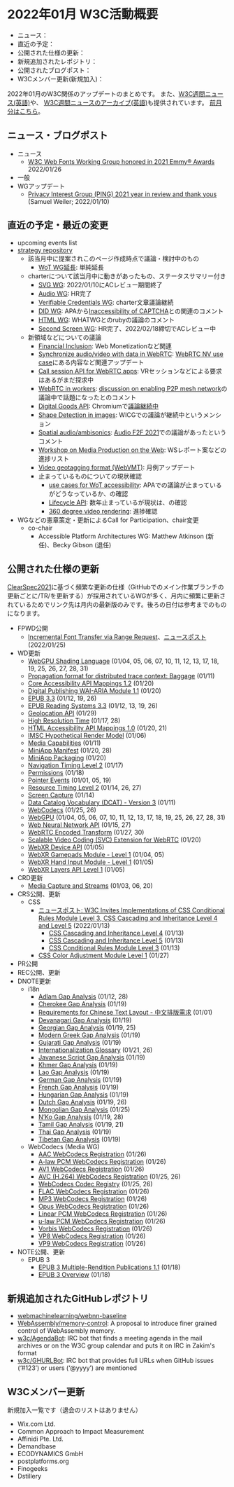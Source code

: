 # 2022年01月 W3C活動概要

- ニュース：
- 直近の予定：
- 公開された仕様の更新：
- 新規追加されたレポジトリ：
- 公開されたブログポスト：
- W3Cメンバー更新(新規加入)：

2022年01月のW3C関係のアップデートのまとめです。
また、[W3C週間ニュース(英語)](https://www.w3.org/News/Public/)や、
[W3C週間ニュースのアーカイブ(英語)](https://lists.w3.org/Archives/Public/w3c-announce/2022JanMar/subject.html)も提供されています。
[前月分はこちら](202112.md)。

## ニュース・ブログポスト

* ニュース
  * [W3C Web Fonts Working Group honored in 2021 Emmy® Awards](https://www.w3.org/blog/news/archives/9400) 2022/01/26
* 一般
* WGアップデート
  * [Privacy Interest Group (PING) 2021 year in review and thank yous](https://www.w3.org/blog/2022/01/privacy-interest-group-ping-2021-year-in-review-and-thank-yous/) (Samuel Weiler; 2022/01/10)

## 直近の予定・最近の変更

* upcoming events list
* [strategy repository](https://github.com/w3c/strategy/issues)
  * 該当月中に提案されこのページ作成時点で議論・検討中のもの
    * [WoT WG延長](https://github.com/w3c/strategy/issues/298): 単純延長
  * charterについて該当月中に動きがあったもの、ステータスサマリー付き
    * [SVG WG](https://github.com/w3c/strategy/issues/272): 2022/01/10にACレビュー期間終了
    * [Audio WG](https://github.com/w3c/strategy/issues/289): HR完了
    * [Verifiable Credentials WG](https://github.com/w3c/strategy/issues/279): charter文章議論継続
    * [DID WG](https://github.com/w3c/strategy/issues/281): APAから[Inaccessibility of CAPTCHA](https://www.w3.org/TR/turingtest/)との関連のコメント
    * [HTML WG](https://github.com/w3c/strategy/issues/284): WHATWGとのrubyの議論のコメント
    * [Second Screen WG](https://github.com/w3c/strategy/issues/291): HR完了、2022/02/18締切でACレビュー中
  * 新領域などについての議論
    * [Financial Inclusion](https://github.com/w3c/strategy/issues/296): Web Monetizationなど関連
    * [Synchronize audio/video with data in WebRTC](https://github.com/w3c/strategy/issues/133): [WebRTC NV use case](https://w3c.github.io/webrtc-nv-use-cases/#vr*)にある内容など関連アップデート
    * [Call session API for WebRTC apps](https://github.com/w3c/strategy/issues/101): VRセッションなどによる要求はあるがまだ探求中
    * [WebRTC in workers](https://github.com/w3c/strategy/issues/131): [discussion on enabling P2P mesh network](https://www.w3.org/2022/01/18-webrtc-minutes.html#t03)の議論中で話題になったとのコメント
    * [Digital Goods API](https://github.com/w3c/strategy/issues/236): Chromiumで[議論継続中](https://groups.google.com/a/chromium.org/g/blink-dev/c/Jr08CyLtDC4)
    * [Shape Detection in images](https://github.com/w3c/strategy/issues/89): WICGでの議論が継続中というメンション
    * [Spatial audio/ambisonics](https://github.com/w3c/strategy/issues/72): [Audio F2F 2021](https://github.com/WebAudio/web-audio-api/issues/2419#issuecomment-845352151)での議論があったというコメント
    * [Workshop on Media Production on the Web](https://github.com/w3c/strategy/issues/205): WSレポート案などの進捗リスト
    * [Video geotagging format (WebVMT)](https://github.com/w3c/strategy/issues/113): 月例アップデート
    * 止まっているものについての現状確認
      * [use cases for WoT accessibility](https://github.com/w3c/strategy/issues/57): APAでの議論が止まっているがどうなっているか、の確認
      * [Lifecycle API](https://github.com/w3c/strategy/issues/92): 数年止まっているが現状は、の確認
      * [360 degree video rendering](https://github.com/w3c/strategy/issues/85): 進捗確認
* WGなどの憲章策定・更新によるCall for Participation、chair変更
  * co-chair
    * Accessible Platform Architectures WG: Matthew Atkinson (新任)、Becky Gibson (退任)

## 公開された仕様の更新

[ClearSpec2021](https://github.com/w3c/tr-pages/blob/main/clearspec2021.md)に基づく頻繁な更新の仕様（GitHubでのメイン作業ブランチの更新ごとに/TR/を更新する）が採用されているWGが多く、月内に頻繁に更新されているためでリンク先は月内の最新版のみです。後ろの日付は参考までのものになります。

* FPWD公開
  * [Incremental Font Transfer via Range Request](https://www.w3.org/TR/2022/WD-RangeRequest-20220125/)、[ニュースポスト](https://www.w3.org/blog/news/archives/9398) (2022/01/25)
* WD更新
  * [WebGPU Shading Language](https://www.w3.org/TR/2022/WD-WGSL-20220131/) (01/04, 05, 06, 07, 10, 11, 12, 13, 17, 18, 19, 25, 26, 27, 28, 31)
  * [Propagation format for distributed trace context: Baggage](https://www.w3.org/TR/2022/WD-baggage-20220111/) (01/11)
  * [Core Accessibility API Mappings 1.2](https://www.w3.org/TR/2022/WD-core-aam-1.2-20220120/) (01/20)
  * [Digital Publishing WAI-ARIA Module 1.1](https://www.w3.org/TR/2022/WD-dpub-aria-1.1-20220120/) (01/20)
  * [EPUB 3.3](https://www.w3.org/TR/2022/WD-epub-33-20220126/) (01/12, 19, 26)
  * [EPUB Reading Systems 3.3](https://www.w3.org/TR/2022/WD-epub-rs-33-20220126/) (01/12, 13, 19, 26)
  * [Geolocation API](https://www.w3.org/TR/2022/WD-geolocation-20220129/) (01/29)
  * [High Resolution Time](https://www.w3.org/TR/2022/WD-hr-time-3-20220128/) (01/17, 28)
  * [HTML Accessibility API Mappings 1.0](https://www.w3.org/TR/2022/WD-html-aam-1.0-20220121/) (01/20, 21)
  * [IMSC Hypothetical Render Model](https://www.w3.org/TR/2022/WD-imsc-hrm-20220106/) (01/06)
  * [Media Capabilities](https://www.w3.org/TR/2022/WD-media-capabilities-20220111/) (01/11)
  * [MiniApp Manifest](https://www.w3.org/TR/2022/WD-miniapp-manifest-20220128/) (01/20, 28)
  * [MiniApp Packaging](https://www.w3.org/TR/2022/WD-miniapp-packaging-20220120/) (01/20)
  * [Navigation Timing Level 2](https://www.w3.org/TR/2022/WD-navigation-timing-2-20220117/) (01/17)
  * [Permissions](https://www.w3.org/TR/2022/WD-permissions-20220118/) (01/18)
  * [Pointer Events](https://www.w3.org/TR/2022/WD-pointerevents3-20220119/) (01/01, 05, 19)
  * [Resource Timing Level 2](https://www.w3.org/TR/2022/WD-resource-timing-2-20220127/) (01/14, 26, 27)
  * [Screen Capture](https://www.w3.org/TR/2022/WD-screen-capture-20220114/) (01/14)
  * [Data Catalog Vocabulary (DCAT) - Version 3](https://www.w3.org/TR/2022/WD-vocab-dcat-3-20220111/) (01/11)
  * [WebCodecs](https://www.w3.org/TR/2022/WD-webcodecs-20220126/) (01/25, 26)
  * [WebGPU](https://www.w3.org/TR/2022/WD-webgpu-20220131/) (01/04, 05, 06, 07, 10, 11, 12, 13, 17, 18, 19, 25, 26, 27, 28, 31)
  * [Web Neural Network API](https://www.w3.org/TR/2022/WD-webnn-20220127/) (01/15, 27)
  * [WebRTC Encoded Transform](https://www.w3.org/TR/2022/WD-webrtc-encoded-transform-20220130/) (01/27, 30)
  * [Scalable Video Coding (SVC) Extension for WebRTC](https://www.w3.org/TR/2022/WD-webrtc-svc-20220120/) (01/20)
  * [WebXR Device API](https://www.w3.org/TR/2022/WD-webxr-20220105/) (01/05)
  * [WebXR Gamepads Module - Level 1](https://www.w3.org/TR/2022/WD-webxr-gamepads-module-1-20220105/) (01/04, 05)
  * [WebXR Hand Input Module - Level 1](https://www.w3.org/TR/2022/WD-webxr-hand-input-1-20220105/) (01/05)
  * [WebXR Layers API Level 1](https://www.w3.org/TR/2022/WD-webxrlayers-1-20220105/) (01/05)
* CRD更新
  * [Media Capture and Streams](https://www.w3.org/TR/2022/CRD-mediacapture-streams-20220120/) (01/03, 06, 20)
* CRS公開、更新
  * CSS
    * [ニュースポスト: W3C Invites Implementations of CSS Conditional Rules Module Level 3, CSS Cascading and Inheritance Level 4 and Level 5](https://www.w3.org/blog/news/archives/9394) (2022/01/13)
      * [CSS Cascading and Inheritance Level 4](https://www.w3.org/TR/2022/CR-css-cascade-4-20220113/) (01/13)
      * [CSS Cascading and Inheritance Level 5](https://www.w3.org/TR/2022/CR-css-cascade-5-20220113/) (01/13)
      * [CSS Conditional Rules Module Level 3](https://www.w3.org/TR/2022/CR-css-conditional-3-20220113/) (01/13)
    * [CSS Color Adjustment Module Level 1](https://www.w3.org/TR/2022/CR-css-color-adjust-1-20220127/) (01/27)
* PR公開
* REC公開、更新
* DNOTE更新
  * i18n
    * [Adlam Gap Analysis](https://www.w3.org/TR/2022/DNOTE-adlm-gap-20220128/) (01/12, 28)
    * [Cherokee Gap Analysis](https://www.w3.org/TR/2022/DNOTE-cher-gap-20220119/) (01/19)
    * [Requirements for Chinese Text Layout - 中文排版需求](https://www.w3.org/TR/2022/DNOTE-clreq-20220101/) (01/01)
    * [Devanagari Gap Analysis](https://www.w3.org/TR/2022/DNOTE-deva-gap-20220119/) (01/19)
    * [Georgian Gap Analysis](https://www.w3.org/TR/2022/DNOTE-geor-gap-20220125/) (01/19, 25)
    * [Modern Greek Gap Analysis](https://www.w3.org/TR/2022/DNOTE-grek-gap-20220119/) (01/19)
    * [Gujarati Gap Analysis](https://www.w3.org/TR/2022/DNOTE-gujr-gap-20220119/) (01/19)
    * [Internationalization Glossary](https://www.w3.org/TR/2022/DNOTE-i18n-glossary-20220126/) (01/21, 26)
    * [Javanese Script Gap Analysis](https://www.w3.org/TR/2022/DNOTE-java-gap-20220119/) (01/19)
    * [Khmer Gap Analysis](https://www.w3.org/TR/2022/DNOTE-khmr-gap-20220119/) (01/19)
    * [Lao Gap Analysis](https://www.w3.org/TR/2022/DNOTE-laoo-gap-20220119/) (01/19)
    * [German Gap Analysis](https://www.w3.org/TR/2022/DNOTE-latn-de-gap-20220119/) (01/19)
    * [French Gap Analysis](https://www.w3.org/TR/2022/DNOTE-latn-fr-gap-20220119/) (01/19)
    * [Hungarian Gap Analysis](https://www.w3.org/TR/2022/DNOTE-latn-hu-gap-20220119/) (01/19)
    * [Dutch Gap Analysis](https://www.w3.org/TR/2022/DNOTE-latn-nl-gap-20220126/) (01/19, 26)
    * [Mongolian Gap Analysis](https://www.w3.org/TR/2022/DNOTE-mong-gap-20220125/) (01/25)
    * [N’Ko Gap Analysis](https://www.w3.org/TR/2022/DNOTE-nkoo-gap-20220128/) (01/19, 28)
    * [Tamil Gap Analysis](https://www.w3.org/TR/2022/DNOTE-taml-gap-20220121/) (01/19, 21)
    * [Thai Gap Analysis](https://www.w3.org/TR/2022/DNOTE-thai-gap-20220119/) (01/19)
    * [Tibetan Gap Analysis](https://www.w3.org/TR/2022/DNOTE-tibt-gap-20220119/) (01/19)
  * WebCodecs (Media WG)
    * [AAC WebCodecs Registration](https://www.w3.org/TR/2022/DNOTE-webcodecs-aac-codec-registration-20220126/) (01/26)
    * [A-law PCM WebCodecs Registration](https://www.w3.org/TR/2022/DNOTE-webcodecs-alaw-codec-registration-20220126/) (01/26)
    * [AV1 WebCodecs Registration](https://www.w3.org/TR/2022/DNOTE-webcodecs-av1-codec-registration-20220126/) (01/26)
    * [AVC (H.264) WebCodecs Registration](https://www.w3.org/TR/2022/DNOTE-webcodecs-avc-codec-registration-20220126/) (01/25, 26)
    * [WebCodecs Codec Registry](https://www.w3.org/TR/2022/DNOTE-webcodecs-codec-registry-20220126/) (01/25, 26)
    * [FLAC WebCodecs Registration](https://www.w3.org/TR/2022/DNOTE-webcodecs-flac-codec-registration-20220126/) (01/26)
    * [MP3 WebCodecs Registration](https://www.w3.org/TR/2022/DNOTE-webcodecs-mp3-codec-registration-20220126/) (01/26)
    * [Opus WebCodecs Registration](https://www.w3.org/TR/2022/DNOTE-webcodecs-opus-codec-registration-20220126/) (01/26)
    * [Linear PCM WebCodecs Registration](https://www.w3.org/TR/2022/DNOTE-webcodecs-pcm-codec-registration-20220126/) (01/26)
    * [u-law PCM WebCodecs Registration](https://www.w3.org/TR/2022/DNOTE-webcodecs-ulaw-codec-registration-20220126/) (01/26)
    * [Vorbis WebCodecs Registration](https://www.w3.org/TR/2022/DNOTE-webcodecs-vorbis-codec-registration-20220126/) (01/26)
    * [VP8 WebCodecs Registration](https://www.w3.org/TR/2022/DNOTE-webcodecs-vp8-codec-registration-20220126/) (01/26)
    * [VP9 WebCodecs Registration](https://www.w3.org/TR/2022/DNOTE-webcodecs-vp9-codec-registration-20220126/) (01/26)
* NOTE公開、更新
  * EPUB 3
    * [EPUB 3 Multiple-Rendition Publications 1.1](https://www.w3.org/TR/2022/NOTE-epub-multi-rend-11-20220118/) (01/18)
    * [EPUB 3 Overview](https://www.w3.org/TR/2022/NOTE-epub-overview-33-20220118/) (01/18)

## 新規追加されたGitHubレポジトリ

* [webmachinelearning/webnn-baseline](https://github.com/webmachinelearning/webnn-baseline)
* [WebAssembly/memory-control](https://github.com/WebAssembly/memory-control): A proposal to introduce finer grained control of WebAssembly memory.
* [w3c/AgendaBot](https://github.com/w3c/AgendaBot): IRC bot that finds a meeting agenda in the mail archives or on the W3C group calendar and puts it on IRC in Zakim's format
* [w3c/GHURLBot](https://github.com/w3c/GHURLBot): IRC bot that provides full URLs when GitHub issues (‘#123’) or users (‘@yyyy’) are mentioned

## W3Cメンバー更新

新規加入一覧です（退会のリストはありません）

* Wix.com Ltd.
* Common Approach to Impact Measurement
* Affinidi Pte. Ltd.
* Demandbase
* ECODYNAMICS GmbH
* postplatforms.org
* Finogeeks
* Dstillery
